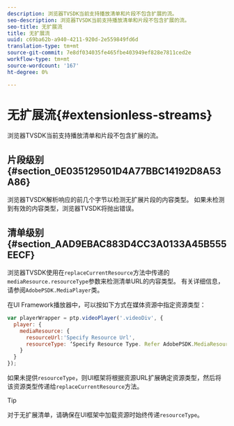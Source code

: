 ```yaml
---
description: 浏览器TVSDK当前支持播放清单和片段不包含扩展的流。
seo-description: 浏览器TVSDK当前支持播放清单和片段不包含扩展的流。
seo-title: 无扩展流
title: 无扩展流
uuid: c69ba62b-a940-4211-920d-2e559849fd6d
translation-type: tm+mt
source-git-commit: 7e8df034035fe465fbe403949ef828e7811ced2e
workflow-type: tm+mt
source-wordcount: '167'
ht-degree: 0%

---
```



# 无扩展流{#extensionless-streams}

浏览器TVSDK当前支持播放清单和片段不包含扩展的流。

## 片段级别{#section_0E035129501D4A77BBC14192D8A53A86}

浏览器TVSDK解析响应的前几个字节以检测无扩展片段的内容类型。 如果未检测到有效的内容类型，浏览器TVSDK将抛出错误。

## 清单级别{#section_AAD9EBAC883D4CC3A0133A45B555EECF}

浏览器TVSDK使用在`replaceCurrentResource`方法中传递的`mediaResource.resourceType`参数来检测清单URL的内容类型。 有关详细信息，请参阅`AdobePSDK.MediaPlayer`类。

在UI Framework播放器中，可以按如下方式在媒体资源中指定资源类型：

```js
var playerWrapper = ptp.videoPlayer('.videoDiv', { 
  player: { 
    mediaResource: { 
      resourceUrl:'Specify Resource Url', 
      resourceType: ‘Specify Resource Type. Refer AdobePSDK.MediaResourceType' 
    } 
  } 
}); 
```

如果未提供`resourceType`，则UI框架将根据资源URL扩展确定资源类型，然后将该资源类型传递给`replaceCurrentResource`方法。

>[!TIP]
>
>对于无扩展清单，请确保在UI框架中加载资源时始终传递`resourceType`。

